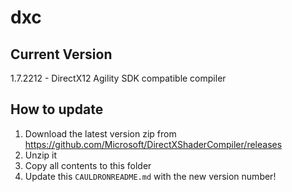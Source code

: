 # dxc

## Current Version
1.7.2212 - DirectX12 Agility SDK compatible compiler

## How to update
1. Download the latest version zip from https://github.com/Microsoft/DirectXShaderCompiler/releases
1. Unzip it
1. Copy all contents to this folder
1. Update this `CAULDRONREADME.md` with the new version number!
